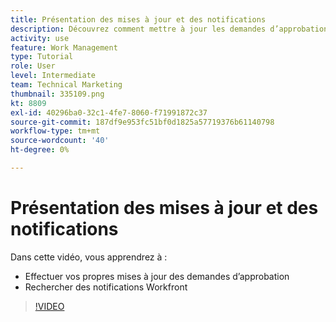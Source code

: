 ```yaml
---
title: Présentation des mises à jour et des notifications
description: Découvrez comment mettre à jour les demandes d’approbation et trouver vos notifications dans Workfront.
activity: use
feature: Work Management
type: Tutorial
role: User
level: Intermediate
team: Technical Marketing
thumbnail: 335109.png
kt: 8809
exl-id: 40296ba0-32c1-4fe7-8060-f71991872c37
source-git-commit: 187df9e953fc51bf0d1825a57719376b61140798
workflow-type: tm+mt
source-wordcount: '40'
ht-degree: 0%

---
```


# Présentation des mises à jour et des notifications

Dans cette vidéo, vous apprendrez à :

* Effectuer vos propres mises à jour des demandes d’approbation
* Rechercher des notifications Workfront

>[!VIDEO](https://video.tv.adobe.com/v/335109/?quality=12)

<!---
learn more URLS
Tag others on updates
Update work
--->
